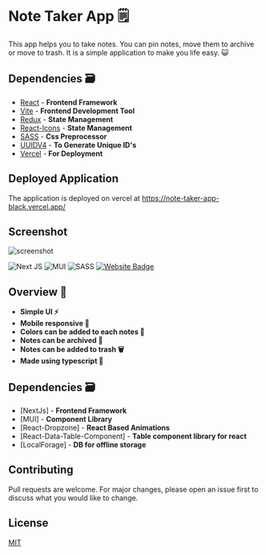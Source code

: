 # Note Taker App 🗒️

This app helps you to take notes. You can pin notes, move them to archive or move to trash. It is a simple application to make you life easy. 😺

## Dependencies 🗃

- [React] - **Frontend Framework**
- [Vite] - **Frontend Development Tool**
- [Redux] - **State Management**
- [React-Icons] - **State Management**
- [SASS] - **Css Preprocessor**
- [UUIDV4] - **To Generate Unique ID's**
- [Vercel] - **For Deployment**

## Deployed Application

The application is deployed on vercel at https://note-taker-app-black.vercel.app/

## Screenshot

![screenshot](Note-Taker-Screenshot.png)

![Next JS](https://img.shields.io/badge/Next-black?style=for-the-badge&logo=next.js&logoColor=white)
![MUI](https://img.shields.io/badge/MUI-%230081CB.svg?style=for-the-badge&logo=mui&logoColor=white)
![SASS](https://img.shields.io/badge/SASS-hotpink.svg?style=for-the-badge&logo=SASS&logoColor=white)
[![Website Badge](https://img.shields.io/badge/Visit-Now-green?style=for-the-badge&logo=vercel)](https://dsa-questions-tracker.vercel.app/)

## Overview 👀

- **Simple UI ⚡**
- **Mobile responsive 📱**
- **Colors can be added to each notes 🍭**
- **Notes can be archived 🫙**
- **Notes can be added to trash 🗑️**
- **Made using typescript 🏃**

## Dependencies 🗃

- [NextJs] - **Frontend Framework**
- [MUI] - **Component Library**
- [React-Dropzone] - **React Based Animations**
- [React-Data-Table-Component] - **Table component library for react**
- [LocalForage] - **DB for offline storage**

## Contributing

Pull requests are welcome. For major changes, please open an issue first to discuss what you would like to change.

## License

[MIT](https://choosealicense.com/licenses/mit/)

[vite]: https://vitejs.dev/
[react]: https://reactjs.org/
[redux]: https://redux.js.org/
[react-icons]: https://react-icons.github.io/react-icons/
[sass]: https://sass-lang.com/
[uuidv4]: https://www.npmjs.com/package/uuidv4
[vercel]: https://www.vercel.com/
